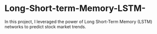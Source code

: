 # Long-Short-term-Memory-LSTM-
In this project, I leveraged the power of Long Short-Term Memory (LSTM) networks to predict stock market trends. 
